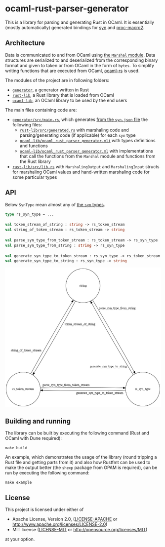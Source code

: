 ocaml-rust-parser-generator
===

This is a library for parsing and generating Rust in OCaml. It is essentially
(mostly automatically) generated bindings
for [syn](https://github.com/dtolnay/syn)
and [proc-macro2](https://github.com/alexcrichton/proc-macro2).

## Architecture

Data is communicated to and from OCaml
using [the `Marshal` module](https://ocaml.org/api/Marshal.html). Data
structures are serialized to and deserialized from the corresponding binary
format and given to taken or from OCaml in the form of `bytes`. To simplify
writing functions that are executed from
OCaml, [ocaml-rs](https://github.com/zshipko/ocaml-rs) is used.

The modules of the project are in following folders:

* [`generator`](generator), a generator written in Rust
* [`rust-lib`](rust-lib), a Rust library that is loaded from OCaml
* [`ocaml-lib`](generator), an OCaml library to be used by the end users

The main files containing code are:

* [`generator/src/main.rs`](generator/src/main.rs), which
  generates [from the `syn.json` file](https://docs.rs/syn-codegen/0.2.0/syn_codegen/)
  the following files:
    * [`rust-lib/src/generated.rs`](rust-lib/src/generated.rs) with marshaling
      code and parsing/generating code (if applicable) for each `syn` type
    * [`ocaml-lib/ocaml_rust_parser_generator.mli`](ocaml-lib/ocaml_rust_parser_generator.mli)
      with types definitions and functions
    * [`ocaml-lib/ocaml_rust_parser_generator.ml`](ocaml-lib/ocaml_rust_parser_generator.ml)
      with implementations that call the functions from the `Marshal` module and
      functions from the Rust library
* [`rust-lib/src/lib.rs`](rust-lib/src/lib.rs) with `MarshalingOutput`
  and `MarshalingInput` structs for marshaling OCaml values and hand-written
  marshaling code for some particular types

## API

Below `SynType` mean almost any
of [the `syn` types](https://docs.rs/syn/1.0.72/syn/#structs).

```ocaml
type rs_syn_type = ...

val token_stream_of_string : string -> rs_token_stream
val string_of_token_stream : rs_token_stream -> string

val parse_syn_type_from_token_stream : rs_token_stream -> rs_syn_type
val parse_syn_type_from_string : string -> rs_syn_type

val generate_syn_type_to_token_stream : rs_syn_type -> rs_token_stream
val generate_syn_type_to_string : rs_syn_type -> string
```

![API](images/api.png)

## Building and running

The library can be built by executing the following command (Rust and OCaml with
Dune required):

```shell
make build
```

An example, which demonstrates the usage of the library (round tripping a Rust
file and getting parts from it) and also how Rustfmt can be used to make the
output better (the `shexp` package from OPAM is required), can be run by
executing the following command:

```shell
make example
```

## License

This project is licensed under either of

* Apache License, Version 2.0, ([LICENSE-APACHE](LICENSE-APACHE) or
  http://www.apache.org/licenses/LICENSE-2.0)
* MIT license ([LICENSE-MIT](LICENSE-MIT) or
  http://opensource.org/licenses/MIT)

at your option.
